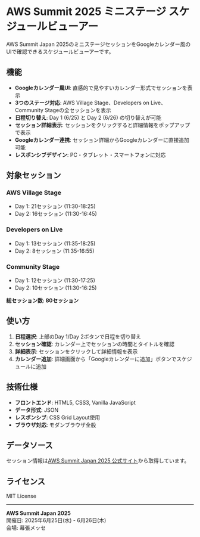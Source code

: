 # AWS Summit 2025 ミニステージ スケジュールビューアー

AWS Summit Japan 2025のミニステージセッションをGoogleカレンダー風のUIで確認できるスケジュールビューアーです。

## 機能

- **Googleカレンダー風UI**: 直感的で見やすいカレンダー形式でセッションを表示
- **3つのステージ対応**: AWS Village Stage、Developers on Live、Community Stageの全セッションを表示
- **日程切り替え**: Day 1 (6/25) と Day 2 (6/26) の切り替えが可能
- **セッション詳細表示**: セッションをクリックすると詳細情報をポップアップで表示
- **Googleカレンダー連携**: セッション詳細からGoogleカレンダーに直接追加可能
- **レスポンシブデザイン**: PC・タブレット・スマートフォンに対応

## 対象セッション

### AWS Village Stage
- Day 1: 21セッション (11:30-18:25)
- Day 2: 16セッション (11:30-16:45)

### Developers on Live  
- Day 1: 13セッション (11:35-18:25)
- Day 2: 8セッション (11:35-16:55)

### Community Stage
- Day 1: 12セッション (11:30-17:25)
- Day 2: 10セッション (11:30-16:25)

**総セッション数: 80セッション**

## 使い方

1. **日程選択**: 上部のDay 1/Day 2ボタンで日程を切り替え
2. **セッション確認**: カレンダー上でセッションの時間とタイトルを確認
3. **詳細表示**: セッションをクリックして詳細情報を表示
4. **カレンダー追加**: 詳細画面から「Googleカレンダーに追加」ボタンでスケジュールに追加

## 技術仕様

- **フロントエンド**: HTML5, CSS3, Vanilla JavaScript
- **データ形式**: JSON
- **レスポンシブ**: CSS Grid Layout使用
- **ブラウザ対応**: モダンブラウザ全般

## データソース

セッション情報は[AWS Summit Japan 2025 公式サイト](https://pages.awscloud.com/summit-japan-2025-aws-expo-booth.html#ministage)から取得しています。

## ライセンス

MIT License

---

**AWS Summit Japan 2025**  
開催日: 2025年6月25日(水) - 6月26日(木)  
会場: 幕張メッセ
